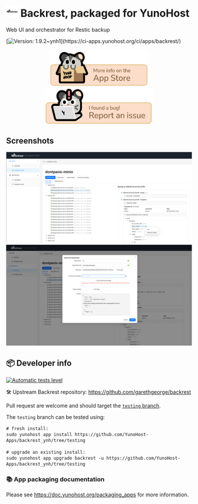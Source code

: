 <!--
N.B.: This README was automatically generated by <https://github.com/YunoHost/apps_tools/blob/main/readme_generator>
It shall NOT be edited by hand.
-->

<h1>
  <img src="https://raw.githubusercontent.com/YunoHost/apps/main/logos/backrest.png" width="32px" alt="Logo of Backrest">
  Backrest, packaged for YunoHost
</h1>

Web UI and orchestrator for Restic backup

[![Version: 1.9.2~ynh1](https://img.shields.io/badge/Version-1.9.2~ynh1-rgb(18,138,11)?style=for-the-badge)](https://ci-apps.yunohost.org/ci/apps/backrest/)

<div align="center">
<a href="https://apps.yunohost.org/app/backrest"><img height="100px" src="https://github.com/YunoHost/yunohost-artwork/raw/refs/heads/main/badges/neopossum-badges/badge_more_info_on_the_appstore.svg"/></a>
<a href="https://github.com/YunoHost-Apps/backrest_ynh/issues"><img height="100px" src="https://github.com/YunoHost/yunohost-artwork/raw/refs/heads/main/badges/neopossum-badges/badge_report_an_issue.svg"/></a>
</div>


## Screenshots
![Screenshot of Backrest](./doc/screenshots/screen1.png)
![Screenshot of Backrest](./doc/screenshots/screen2.png)

## 📦 Developer info

[![Automatic tests level](https://apps.yunohost.org/badge/cilevel/backrest)](https://ci-apps.yunohost.org/ci/apps/backrest/)

🛠️ Upstream Backrest repository: <https://github.com/garethgeorge/backrest>

Pull request are welcome and should target the [`testing` branch](https://github.com/YunoHost-Apps/backrest_ynh/tree/testing).

The `testing` branch can be tested using:
```
# fresh install:
sudo yunohost app install https://github.com/YunoHost-Apps/backrest_ynh/tree/testing

# upgrade an existing install:
sudo yunohost app upgrade backrest -u https://github.com/YunoHost-Apps/backrest_ynh/tree/testing
```

### 📚 App packaging documentation

Please see <https://doc.yunohost.org/packaging_apps> for more information.